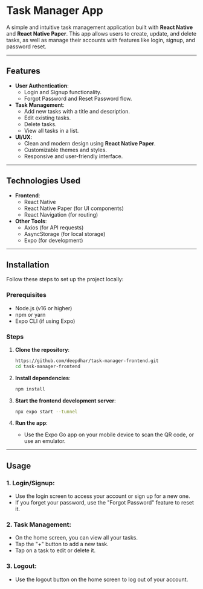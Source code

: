 # Task Manager App

A simple and intuitive task management application built with **React Native** and **React Native Paper**. This app allows users to create, update, and delete tasks, as well as manage their accounts with features like login, signup, and password reset.

---

## Features

- **User Authentication**:
  - Login and Signup functionality.
  - Forgot Password and Reset Password flow.
- **Task Management**:
  - Add new tasks with a title and description.
  - Edit existing tasks.
  - Delete tasks.
  - View all tasks in a list.
- **UI/UX**:
  - Clean and modern design using **React Native Paper**.
  - Customizable themes and styles.
  - Responsive and user-friendly interface.

---

## Technologies Used
- **Frontend**:
  - React Native
  - React Native Paper (for UI components)
  - React Navigation (for routing)
- **Other Tools**:
  - Axios (for API requests)
  - AsyncStorage (for local storage)
  - Expo (for development)
 
---

## Installation

Follow these steps to set up the project locally:

### Prerequisites

- Node.js (v16 or higher)
- npm or yarn
- Expo CLI (if using Expo)

### Steps

1. **Clone the repository**:
   ```bash
   https://github.com/deepdhar/task-manager-frontend.git
   cd task-manager-frontend
   ```
   
2. **Install dependencies**:
   ```bash
   npm install
   ```
   
3. **Start the frontend development server**:
   ```bash
   npx expo start --tunnel
   ```
4. **Run the app**:
      - Use the Expo Go app on your mobile device to scan the QR code, or use an emulator.
  
---

## Usage
### 1. Login/Signup:
- Use the login screen to access your account or sign up for a new one.
- If you forget your password, use the "Forgot Password" feature to reset it.


### 2. Task Management:
- On the home screen, you can view all your tasks.
- Tap the "+" button to add a new task.
- Tap on a task to edit or delete it.


### 3. Logout:
- Use the logout button on the home screen to log out of your account.

  
